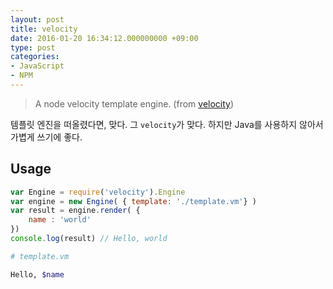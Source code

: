 ```yaml
---
layout: post
title: velocity
date: 2016-01-20 16:34:12.000000000 +09:00
type: post
categories:
- JavaScript
- NPM
---
```

> A node velocity template engine.
> (from [velocity](https://github.com/fool2fish/velocity))

템플릿 엔진을 떠올렸다면, 맞다.
그 `velocity`가 맞다. 하지만 Java를 사용하지 않아서 가볍게 쓰기에 좋다.

## Usage
```js
var Engine = require('velocity').Engine
var engine = new Engine( { template: './template.vm'} )
var result = engine.render( {
    name : 'world'
})
console.log(result) // Hello, world
```

```sh
# template.vm

Hello, $name
```
